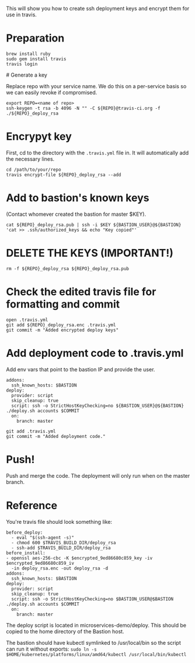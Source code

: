 This will show you how to create ssh deployment keys and encrypt them for use in travis.

# Preparation

```
brew install ruby
sudo gem install travis
travis login
```

# Generate a key

Replace repo with your service name. We do this on a per-service basis so we can easily revoke if compromised.

```
export REPO=<name of repo>
ssh-keygen -t rsa -b 4096 -N "" -C ${REPO}@travis-ci.org -f ./${REPO}_deploy_rsa
```

# Encrypyt key

First, cd to the directory with the `.travis.yml` file in. It will automatically add the necessary lines.

```
cd /path/to/your/repo
travis encrypt-file ${REPO}_deploy_rsa --add
```

# Add to bastion's known keys

(Contact whomever created the bastion for master $KEY).

```
cat ${REPO}_deploy_rsa.pub | ssh -i $KEY ${BASTION_USER}@${BASTION} 'cat >> .ssh/authorized_keys && echo "Key copied"'
```

# DELETE THE KEYS (IMPORTANT!)

```
rm -f ${REPO}_deploy_rsa ${REPO}_deploy_rsa.pub
```

# Check the edited travis file for formatting and commit

```
open .travis.yml
git add ${REPO}_deploy_rsa.enc .travis.yml
git commit -m "Added encrypted deploy keys"
```

# Add deployment code to .travis.yml

Add env vars that point to the bastion IP and provide the user.

```
addons:
  ssh_known_hosts: $BASTION
deploy:
  provider: script
  skip_cleanup: true
  script: ssh -o StrictHostKeyChecking=no ${BASTION_USER}@${BASTION} ./deploy.sh accounts $COMMIT
  on:
    branch: master
```    

```
git add .travis.yml
git commit -m "Added deployment code."
```

# Push!
Push and merge the code. The deployment will only run when on the master branch.

# Reference
You're travis file should look something like:

```
before_deploy:
  - eval "$(ssh-agent -s)"
  - chmod 600 $TRAVIS_BUILD_DIR/deploy_rsa
  - ssh-add $TRAVIS_BUILD_DIR/deploy_rsa
before_install:
- openssl aes-256-cbc -K $encrypted_9ed86680c859_key -iv $encrypted_9ed86680c859_iv
  -in deploy_rsa.enc -out deploy_rsa -d
addons:
  ssh_known_hosts: $BASTION
deploy:
  provider: script
  skip_cleanup: true
  script: ssh -o StrictHostKeyChecking=no $BASTION_USER@$BASTION ./deploy.sh accounts $COMMIT
  on:
    branch: master
```

The deploy script is located in microservices-demo/deploy. This should be copied to the home directory of the Bastion host.

The bastion should have kubectl symlinked to /usr/local/bin so the script can run it without exports:
`sudo ln -s $HOME/kubernetes/platforms/linux/amd64/kubectl /usr/local/bin/kubectl`
